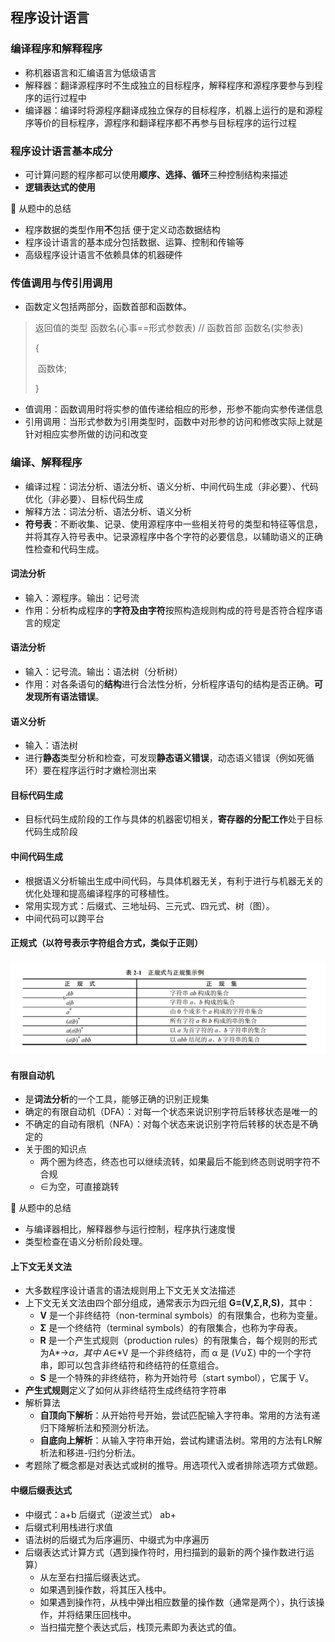 ## 程序设计语言

### 编译程序和解释程序

- 称机器语言和汇编语言为低级语言
- 解释器：翻译源程序时不生成独立的目标程序，解释程序和源程序要参与到程序的运行过程中
- 编译器：编译时将源程序翻译成独立保存的目标程序，机器上运行的是和源程序等价的目标程序，源程序和翻译程序都不再参与目标程序的运行过程

### 程序设计语言基本成分

- 可计算问题的程序都可以使用**顺序、选择、循环**三种控制结构来描述
- **逻辑表达式的使用**

📒 从题中的总结

- 程序数据的类型作用**不**包括 便于定义动态数据结构
- 程序设计语言的基本成分包括数据、运算、控制和传输等
- 高级程序设计语言不依赖具体的机器硬件

### 传值调用与传引用调用

- 函数定义包括两部分，函数首部和函数体。

> 返回值的类型 函数名(心事==形式参数表) // 函数首部 函数名(实参表)
>
> {
>
> ​	函数体;
>
> }

- 值调用：函数调用时将实参的值传递给相应的形参，形参不能向实参传递信息
- 引用调用：当形式参数为引用类型时，函数中对形参的访问和修改实际上就是针对相应实参所做的访问和改变

### 编译、解释程序

- 编译过程：词法分析、语法分析、语义分析、中间代码生成（非必要）、代码优化（非必要）、目标代码生成
- 解释方法：词法分析、语法分析、语义分析
- **符号表**：不断收集、记录、使用源程序中一些相关符号的类型和特征等信息，并将其存入符号表中。记录源程序中各个字符的必要信息，以辅助语义的正确性检查和代码生成。
#### 词法分析
- 输入：源程序。输出：记号流
- 作用：分析构成程序的**字符及由字符**按照构造规则构成的符号是否符合程序语言的规定
#### 语法分析
- 输入：记号流。输出：语法树（分析树）
- 作用：对各条语句的**结构**进行合法性分析，分析程序语句的结构是否正确。**可发现所有语法错误**。
#### 语义分析
  - 输入：语法树
  - 进行**静态**类型分析和检查，可发现**静态语义错误**，动态语义错误（例如死循环）要在程序运行时才嫩检测出来
#### 目标代码生成
  - 目标代码生成阶段的工作与具体的机器密切相关，**寄存器的分配工作**处于目标代码生成阶段
#### 中间代码生成
  - 根据语义分析输出生成中间代码，与具体机器无关，有利于进行与机器无关的优化处理和提高编译程序的可移植性。
  - 常用实现方式：后缀式、三地址码、三元式、四元式、树（图）。
  - 中间代码可以跨平台

#### 正规式（以符号表示字符组合方式，类似于正则）

![image-20250105211753172](./assets/image-20250105211753172.png)

#### 有限自动机

- 是**词法分析**的一个工具，能够正确的识别正规集
- 确定的有限自动机（DFA）：对每一个状态来说识别字符后转移状态是唯一的
- 不确定的自动有限机（NFA）：对每个状态来说识别字符后转移的状态是不确定的
- 关于图的知识点
  - 两个圈为终态，终态也可以继续流转，如果最后不能到终态则说明字符不合规
  - ∈为空，可直接跳转

📒 从题中的总结

- 与编译器相比，解释器参与运行控制，程序执行速度慢
- 类型检查在语义分析阶段处理。

#### 上下文无关文法

- 大多数程序设计语言的语法规则用上下文无关文法描述
- 上下文无关文法由四个部分组成，通常表示为四元组 **G=(V,Σ,R,S)**，其中：
  - **V** 是一个非终结符（non-terminal symbols）的有限集合，也称为变量。
  - **Σ** 是一个终结符（terminal symbols）的有限集合，也称为字母表。
  - **R** 是一个产生式规则（production rules）的有限集合，每个规则的形式为A*→*α，其中 A*∈*V 是一个非终结符，而 α 是 (*V*∪Σ) 中的一个字符串，即可以包含非终结符和终结符的任意组合。
  - **S** 是一个特殊的非终结符，称为开始符号（start symbol），它属于 V。
- **产生式规则**定义了如何从非终结符生成终结符字符串
- 解析算法
  - **自顶向下解析**：从开始符号开始，尝试匹配输入字符串。常用的方法有递归下降解析法和预测分析法。
  - **自底向上解析**：从输入字符串开始，尝试构建语法树。常用的方法有LR解析法和移进-归约分析法。
- 考题除了概念都是对表达式或树的推导。用选项代入或者排除选项方式做题。

#### 中缀后缀表达式

- 中缀式：a+b  后缀式（逆波兰式） ab+
- 后缀式利用栈进行求值
- 语法树的后缀式为后序遍历、中缀式为中序遍历
- 后缀表达式计算方式（遇到操作符时，用扫描到的最新的两个操作数进行运算）
  - 从左至右扫描后缀表达式。
  - 如果遇到操作数，将其压入栈中。
  - 如果遇到操作符，从栈中弹出相应数量的操作数（通常是两个），执行该操作，并将结果压回栈中。
  - 当扫描完整个表达式后，栈顶元素即为表达式的值。

